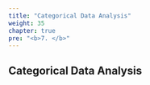 ```yaml
---
title: "Categorical Data Analysis"
weight: 35
chapter: true
pre: "<b>7. </b>"
---
```


## Categorical Data Analysis



